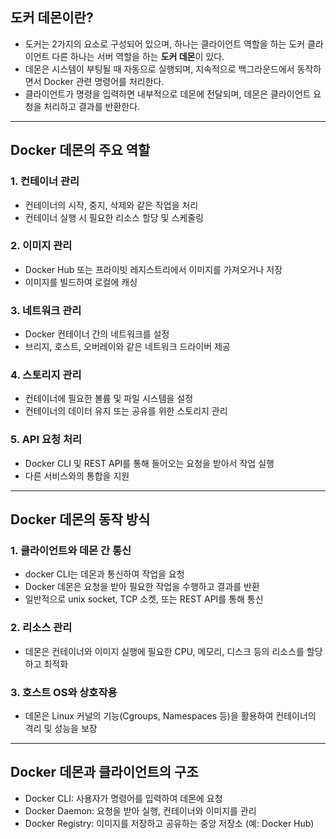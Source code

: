 ## 도커 데몬이란?
- 도커는 2가지의 요소로 구성되어 있으며, 하나는 클라이언트 역할을 하는 도커 클라이언트 다른 하나는 서버 역할을 하는 **도커 데몬**이 있다.
- 데몬은 시스템이 부팅될 때 자동으로 실행되며, 지속적으로 백그라운드에서 동작하면서 Docker 관련 명령어를 처리한다.
- 클라이언트가 명령을 입력하면 내부적으로 데몬에 전달되며, 데몬은 클라이언트 요청을 처리하고 결과를 반환한다.

---

## Docker 데몬의 주요 역할

### 1. 컨테이너 관리
- 컨테이너의 시작, 중지, 삭제와 같은 작업을 처리
- 컨테이너 실행 시 필요한 리소스 할당 및 스케줄링

### 2. 이미지 관리
- Docker Hub 또는 프라이빗 레지스트리에서 이미지를 가져오거나 저장
- 이미지를 빌드하여 로컬에 캐싱

### 3. 네트워크 관리
- Docker 컨테이너 간의 네트워크를 설정
- 브리지, 호스트, 오버레이와 같은 네트워크 드라이버 제공

### 4. 스토리지 관리
- 컨테이너에 필요한 볼륨 및 파일 시스템을 설정
- 컨테이너의 데이터 유지 또는 공유를 위한 스토리지 관리

### 5. API 요청 처리
- Docker CLI 및 REST API를 통해 들어오는 요청을 받아서 작업 실행
- 다른 서비스와의 통합을 지원

---

## Docker 데몬의 동작 방식

### 1. 클라이언트와 데몬 간 통신
- docker CLI는 데몬과 통신하여 작업을 요청
- Docker 데몬은 요청을 받아 필요한 작업을 수행하고 결과를 반환
- 일반적으로 unix socket, TCP 소켓, 또는 REST API를 통해 통신

### 2. 리소스 관리
- 데몬은 컨테이너와 이미지 실행에 필요한 CPU, 메모리, 디스크 등의 리소스를 할당하고 최적화

### 3. 호스트 OS와 상호작용
- 데몬은 Linux 커널의 기능(Cgroups, Namespaces 등)을 활용하여 컨테이너의 격리 및 성능을 보장

---

## Docker 데몬과 클라이언트의 구조
- Docker CLI: 사용자가 명령어를 입력하여 데몬에 요청
- Docker Daemon: 요청을 받아 실행, 컨테이너와 이미지를 관리
- Docker Registry: 이미지를 저장하고 공유하는 중앙 저장소 (예: Docker Hub)